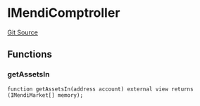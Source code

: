 # IMendiComptroller
[Git Source](https://github.com/malda-protocol/malda-lending/blob/7babde64a69e0bddbfb8ee96e52976dd39acebdd/src\migration\IMigrator.sol)


## Functions
### getAssetsIn


```solidity
function getAssetsIn(address account) external view returns (IMendiMarket[] memory);
```

